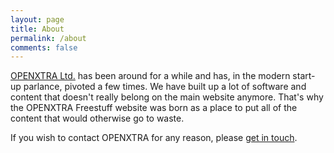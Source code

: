 ```yaml
---
layout: page
title: About
permalink: /about
comments: false
---
```

[OPENXTRA Ltd.](https://www.openxtra.co.uk/) has been around for a while and has, in the modern start-up parlance, pivoted a few times. We have built up a lot of software and content that doesn't really belong on the main website anymore. That's why the OPENXTRA Freestuff website was born as a place to put all of the content that would otherwise go to waste.

If you wish to contact OPENXTRA for any reason, please [get in touch](https://www.openxtra.co.uk/contact-us/).

